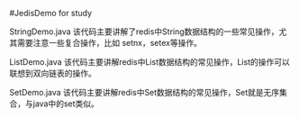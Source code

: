 #JedisDemo for study



StringDemo.java
该代码主要讲解了redis中String数据结构的一些常见操作，尤其需要注意一些复合操作，比如
setnx，setex等操作。



ListDemo.java
该代码主要讲解redis中List数据结构的常见操作，List的操作可以联想到双向链表的操作。


SetDemo.java
该代码主要讲解redis中Set数据结构的常见操作，Set就是无序集合，与java中的set类似。